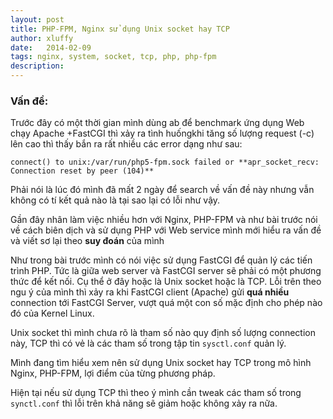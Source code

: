 ```yaml
---
layout: post
title: PHP-FPM, Nginx sử dụng Unix socket hay TCP
author: xluffy
date:   2014-02-09
tags: nginx, system, socket, tcp, php, php-fpm
description: 
---
```


### Vấn đề:

Trước đây có một thời gian mình dùng ab để benchmark ứng dụng Web chạy Apache +FastCGI thì 
xảy ra tình huốngkhi tăng số lượng request (-c) lên cao thì thấy bắn ra rất nhiều các error 
dạng như sau:

```connect() to unix:/var/run/php5-fpm.sock failed or **apr_socket_recv: Connection reset by peer (104)**```

Phải nói là lúc đó mình đã mất 2 ngày để search về vấn đề này nhưng vẫn không có tí kết quả
nào là tại sao lại có lỗi như vậy.

Gần đây nhân làm việc nhiều hơn với Nginx, PHP-FPM và như bài trước nói về cách biên dịch và sử 
dụng PHP với Web service mình mới hiểu ra vấn đề và viết sơ lại theo __suy đoán__ của mình

Như trong bài trước mình có nói việc sử dụng FastCGI để quản lý các tiến trình PHP. Tức là giữa
web server và FastCGI server sẽ phải có một phương thức để kết nối. Cụ thể ở đây hoặc là Unix socket
hoặc là TCP. Lỗi trên theo ngu ý của mình thì xảy ra khi FastCGI client (Apache) gửi __quá nhiều__
connection tới FastCGI Server, vượt quá một con số mặc định cho phép nào đó của Kernel Linux.

Unix socket thì mình chưa rõ là tham số nào quy định số lượng connection này, TCP thì có vẻ là các 
tham số trong tập tin `sysctl.conf` quản lý.

Mình đang tìm hiểu xem nên sử dụng Unix socket hay TCP trong mô hình Nginx, PHP-FPM, lợi điểm của từng
phương pháp.

Hiện tại nếu sử dụng TCP thì theo ý mình cần tweak các tham số trong `synctl.conf` thì lỗi trên khả 
năng sẽ giảm hoặc không xảy ra nữa.
